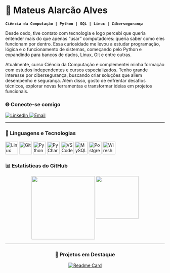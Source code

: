 # 🤖 Mateus Alarcão Alves

**`Ciência da Computação | Python | SQL | Linux | Cibersegurança`**

Desde cedo, tive contato com tecnologia e logo percebi que queria entender mais do que apenas “usar” computadores: queria saber como eles funcionam por dentro. Essa curiosidade me levou a estudar programação, lógica e o funcionamento de sistemas, começando pelo Python e expandindo para bancos de dados, Linux, Git e entre outras.

Atualmente, curso Ciência da Computação e complementei minha formação com estudos independentes e cursos especializados. Tenho grande interesse por cibersegurança, buscando criar soluções que aliem desempenho e segurança. Além disso, gosto de enfrentar desafios técnicos, explorar novas ferramentas e transformar ideias em projetos funcionais.


### 🌐 Conecte-se comigo


<p align="left">
  <a href="https://www.linkedin.com/in/alarcao-alves10/" target="_blank">
    <img src="https://img.shields.io/badge/LinkedIn-Connect-0A66C2?style=for-the-badge&logo=linkedin&logoColor=white" alt="LinkedIn"/>
  </a>
  <a href="mailto:mateusalves0754@gmail.com" target="_blank">
    <img src="https://img.shields.io/badge/Email-Send-FF6F61?style=for-the-badge&logo=gmail&logoColor=white" alt="Email"/>
  </a>
</p>

---

### 🤖 Linguagens e Tecnologias
<div align="left">
    <!-- Sistema operacional -->
    <img 
        alt="Linux" 
        title="Linux" 
        width="40px"
        src="https://cdn.jsdelivr.net/gh/devicons/devicon@latest/icons/linux/linux-original.svg"
    />    
    <!-- Controle de versão -->
    <img 
        alt="Git" 
        title="Git" 
        width="40px" 
        src="https://cdn.jsdelivr.net/gh/devicons/devicon@latest/icons/git/git-original.svg"
    />  
    <!-- Linguagem de programação -->
    <img 
        alt="Python" 
        title="Python" 
        width="40px" 
        src="https://cdn.jsdelivr.net/gh/devicons/devicon@latest/icons/python/python-original.svg"
    />    
    <!-- IDEs -->
    <img 
        alt="PyCharm" 
        title="PyCharm" 
        width="40px" 
        src="https://cdn.jsdelivr.net/gh/devicons/devicon@latest/icons/pycharm/pycharm-original.svg"
    />
    <img 
        alt="VSCode" 
        title="VSCode" 
        width="40px" 
        src="https://cdn.jsdelivr.net/gh/devicons/devicon@latest/icons/vscode/vscode-original.svg"
    />    
    <!-- Bancos de dados -->
    <img 
        alt="MySQL" 
        title="MySQL" 
        width="40px" 
        src="https://cdn.jsdelivr.net/gh/devicons/devicon@latest/icons/mysql/mysql-original-wordmark.svg"
    />
    <img 
        alt="PostgreSQL" 
        title="PostgreSQL" 
        width="40px" 
        src="https://cdn.jsdelivr.net/gh/devicons/devicon@latest/icons/postgresql/postgresql-original.svg"
    />    
    <!-- Segurança e redes -->
    <img 
        alt="Wireshark" 
        title="Wireshark" 
        width="40px" 
        src="https://upload.wikimedia.org/wikipedia/commons/d/df/Wireshark_icon.svg"
    />

### 📊 Estatísticas do GitHub

<div align="center">
  <a href="https://github.com/mateus-alarcao" style="display: inline-block; vertical-align: top;">
    <img 
      src="https://github-readme-stats.vercel.app/api?username=mateus-alarcao&show_icons=true&theme=tokyonight&include_all_commits=true&locale=pt-br&random=12445" 
      style="height: 200px; width: auto;" 
    />
  </a>

  <a href="https://github.com/mateus-alarcao" style="display: inline-block; vertical-align: top;">
    <img 
      src="https://github-readme-stats.vercel.app/api/top-langs/?username=mateus-alarcao&theme=tokyonight&layout=compact&custom_title=Tecnologias&langs_count=9&random=1232245" 
      style="height: 135px; width: auto;" 
    />
  </a>
</div>


---

<div align="center">
  
  ### 🚀 Projetos em Destaque
[![Readme Card](https://github-readme-stats.vercel.app/api/pin/?username=mateus-alarcao&repo=USP---Ciencia-da-Computacao-com-Python&theme=tokyonight)](https://github.com/mateus-alarcao/USP---Ciencia-da-Computacao-com-Python)
